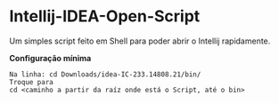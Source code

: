 # Intellij-IDEA-Open-Script
Um simples script feito em Shell para poder abrir o Intellij rapidamente.

**Configuração mínima**
```
Na linha: cd Downloads/idea-IC-233.14808.21/bin/
Troque para
cd <caminho a partir da raíz onde está o Script, até o bin>
```
